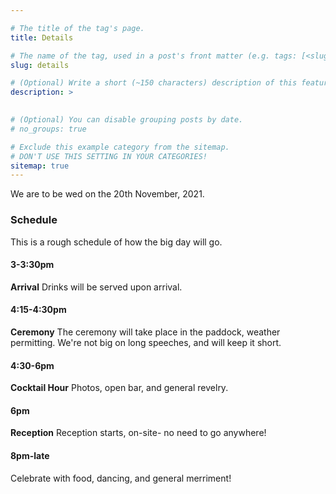 ```yaml
---

# The title of the tag's page.
title: Details

# The name of the tag, used in a post's front matter (e.g. tags: [<slug>]).
slug: details

# (Optional) Write a short (~150 characters) description of this featured tag.
description: >
  

# (Optional) You can disable grouping posts by date.
# no_groups: true

# Exclude this example category from the sitemap.
# DON'T USE THIS SETTING IN YOUR CATEGORIES!
sitemap: true
---
```

We are to be wed on the 20th November, 2021.

### Schedule
This is a rough schedule of how the big day will go. 

#### 3-3:30pm
**Arrival**
Drinks will be served upon arrival.

#### 4:15-4:30pm
**Ceremony**
The ceremony will take place in the paddock, weather permitting. We're not big on long speeches, and will keep it short.

#### 4:30-6pm
**Cocktail Hour**
Photos, open bar, and general revelry.

#### 6pm
**Reception**
Reception starts, on-site- no need to go anywhere!

#### 8pm-late
Celebrate with food, dancing, and general merriment!

